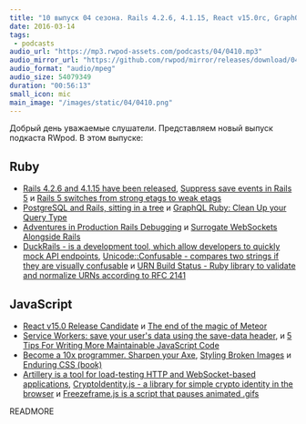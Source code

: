 ```yaml
---
title: "10 выпуск 04 сезона. Rails 4.2.6, 4.1.15, React v15.0rc, GraphQL Ruby, DuckRails, Artillery, Freezeframe.js и прочее"
date: 2016-03-14
tags:
 - podcasts
audio_url: "https://mp3.rwpod-assets.com/podcasts/04/0410.mp3"
audio_mirror_url: "https://github.com/rwpod/mirror/releases/download/04.10/0410.mp3"
audio_format: "audio/mpeg"
audio_size: 54079349
duration: "00:56:13"
small_icon: mic
main_image: "/images/static/04/0410.png"
---
```


Добрый день уважаемые слушатели. Представляем новый выпуск подкаста RWpod. В этом выпуске:

## Ruby

 - [Rails 4.2.6 and 4.1.15 have been released](http://weblog.rubyonrails.org/2016/3/11/Rails-4-2-6-and-4-1-15-have-been-released/), [Suppress save events in Rails 5](http://blog.bigbinary.com/2016/03/11/suppress-save-events-in-rails-5.html) и [Rails 5 switches from strong etags to weak etags](http://blog.bigbinary.com/2016/03/08/rails-5-switches-from-strong-etags-to-weak-tags.html)
 - [PostgreSQL and Rails, sitting in a tree](https://evilmartians.com/chronicles/postgresql-and-rails-sitting-in-a-tree) и [GraphQL Ruby: Clean Up your Query Type](https://m.alphasights.com/graphql-ruby-clean-up-your-query-type-d7ab05a47084)
 - [Adventures in Production Rails Debugging](https://shopifyengineering.myshopify.com/blogs/engineering/112738884-adventures-in-production-rails-debugging) и [Surrogate WebSockets Alongside Rails](http://blog.codeship.com/surrogate-websockets/)
 - [DuckRails - is a development tool, which allow developers to quickly mock API endpoints](https://github.com/iridakos/duckrails), [Unicode::Confusable - compares two strings if they are visually confusable](https://github.com/janlelis/unicode-confusable) и [URN Build Status - Ruby library to validate and normalize URNs according to RFC 2141](https://github.com/altmetric/urn)

## JavaScript

 - [React v15.0 Release Candidate](https://facebook.github.io/react/blog/2016/03/07/react-v15-rc1.html) и [The end of the magic of Meteor](https://medium.com/@andersramsay/the-end-of-the-magic-of-meteor-ad600d739e5)
 - [Service Workers: save your user's data using the save-data header](http://deanhume.com/Home/BlogPost/service-workers--save-your-users-data-using-the-save-data-header/10139),  и [5 Tips For Writing More Maintainable JavaScript Code](https://medium.com/@Functionite/5-tips-for-writing-more-maintainable-javascript-code-b87de1147e94)
 - [Become a 10x programmer. Sharpen your Axe](https://medium.com/@koryteg/become-a-10x-programmer-sharpen-your-axe-bfe9109373bb), [Styling Broken Images](http://bitsofco.de/styling-broken-images/) и [Enduring CSS (book)](http://ecss.io/)
 - [Artillery is a tool for load-testing HTTP and WebSocket-based applications](https://artillery.io/), [CryptoIdentity.js - a library for simple crypto identity in the browser](https://github.com/richardanaya/cryptoidentity/) и [Freezeframe.js is a script that pauses animated .gifs](https://github.com/ctrl-freaks/freezeframe.js)

READMORE
